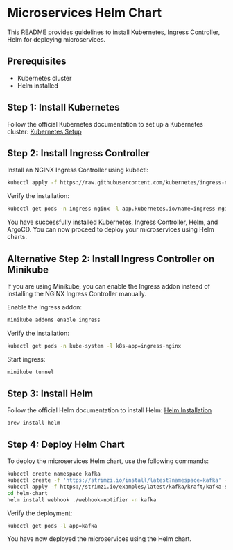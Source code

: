 # Microservices Helm Chart

This README provides guidelines to install Kubernetes, Ingress Controller, Helm for deploying microservices.

## Prerequisites

- Kubernetes cluster
- Helm installed

## Step 1: Install Kubernetes

Follow the official Kubernetes documentation to set up a Kubernetes cluster: [Kubernetes Setup](https://kubernetes.io/docs/setup/)

## Step 2: Install Ingress Controller

Install an NGINX Ingress Controller using kubectl:

```sh
kubectl apply -f https://raw.githubusercontent.com/kubernetes/ingress-nginx/main/deploy/static/provider/cloud/deploy.yaml
```

Verify the installation:

```sh
kubectl get pods -n ingress-nginx -l app.kubernetes.io/name=ingress-nginx
```

You have successfully installed Kubernetes, Ingress Controller, Helm, and ArgoCD. You can now proceed to deploy your microservices using Helm charts.
## Alternative Step 2: Install Ingress Controller on Minikube

If you are using Minikube, you can enable the Ingress addon instead of installing the NGINX Ingress Controller manually.

Enable the Ingress addon:

```sh
minikube addons enable ingress
```

Verify the installation:

```sh
kubectl get pods -n kube-system -l k8s-app=ingress-nginx
```

Start ingress:

```sh
minikube tunnel
```


## Step 3: Install Helm

Follow the official Helm documentation to install Helm: [Helm Installation](https://helm.sh/docs/intro/install/)

```shell
brew install helm
```

## Step 4: Deploy Helm Chart

To deploy the microservices Helm chart, use the following commands:

```sh
kubectl create namespace kafka
kubectl create -f 'https://strimzi.io/install/latest?namespace=kafka' -n kafka
kubectl apply -f https://strimzi.io/examples/latest/kafka/kraft/kafka-single-node.yaml -n kafka 
cd helm-chart
helm install webhook ./webhook-notifier -n kafka
```

Verify the deployment:

```sh
kubectl get pods -l app=kafka
```

You have now deployed the microservices using the Helm chart.